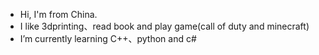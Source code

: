 - Hi, I'm from China.
- I like 3dprinting、read book and play game(call of duty and minecraft)
- I’m currently learning C++、python and c#

<!---
TnTQwQTnT/TnTQwQTnT is a ✨ special ✨ repository because its `README.md` (this file) appears on your GitHub profile.
You can click the Preview link to take a look at your changes.
--->
